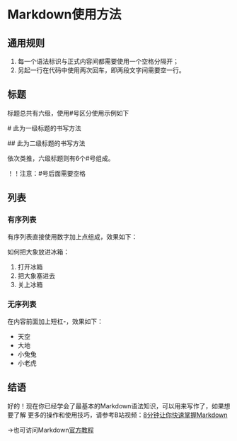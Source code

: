 # Markdown使用方法

## 通用规则

1. 每一个语法标识与正式内容间都需要使用一个空格分隔开；
2. 另起一行在代码中使用两次回车，即两段文字间需要空一行。

## 标题

标题总共有六级，使用#号区分使用示例如下

\# 此为一级标题的书写方法

\#\# 此为二级标题的书写方法

依次类推，六级标题则有6个#号组成。

！！注意：#号后面需要空格

## 列表

### 有序列表

有序列表直接使用数字加上点组成，效果如下：

如何把大象放进冰箱：

1. 打开冰箱
2. 把大象塞进去
3. 关上冰箱

### 无序列表

在内容前面加上短杠-，效果如下：

- 天空
- 大地
- 小兔兔
- 小老虎

## 结语

好的！现在你已经学会了最基本的Markdown语法知识，可以用来写作了，如果想要了解
更多的操作和使用技巧，请参考B站视频：[8分钟让你快速掌握Markdown](https://b23.tv/qXnGEpp)

→也可访问Markdown[官方教程](https://markdown.com.cn/)